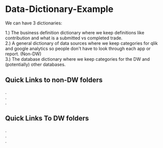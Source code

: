 # Data-Dictionary-Example

We can have 3 dictionaries: 

1.) The business definition dictionary where we keep definitions like contribution and what is a submitted vs completed trade. \
2.) A general dictionary of data sources where we keep categories for qlik and google analytics so people don't have to look through each app or report. (Non-DW) \
3.) The database dictionary where we keep categories for the DW and (potentially) other databases. 


## Quick Links to non-DW folders
.\
.\
.

## Quick Links To DW folders
.\
.\
.
